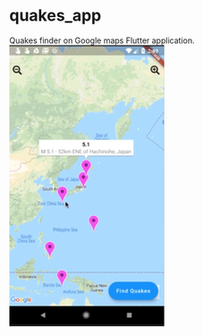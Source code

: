 # quakes_app

Quakes finder on Google maps Flutter application.
![](https://github.com/AmalKhatib/flutter-quakes-finder/blob/master/screenshot.PNG)
